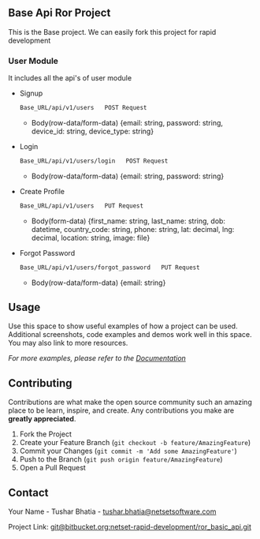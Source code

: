 
## Base Api Ror Project


This is the Base project. We can easily fork this project for rapid development


### User Module

It includes all the api's of user module


* Signup
  ```sh
  Base_URL/api/v1/users   POST Request
  ```
  - Body(row-data/form-data)
  {email: string, password: string, device_id: string, device_type: string}

* Login
  ```sh
  Base_URL/api/v1/users/login   POST Request
  ```
    - Body(row-data/form-data)
  {email: string, password: string}
  
* Create Profile
  ```sh
  Base_URL/api/v1/users   PUT Request
  ```
    - Body(form-data)
  {first_name: string, last_name: string, dob: datetime, country_code: string, phone: string, lat: decimal, lng: decimal, location: string, image: file}
  
* Forgot Password
  ```sh
  Base_URL/api/v1/users/forgot_password   PUT Request
  ```
  - Body(row-data/form-data)
  {email: string}
  

## Usage

Use this space to show useful examples of how a project can be used. Additional screenshots, code examples and demos work well in this space. You may also link to more resources.

_For more examples, please refer to the [Documentation](https://example.com)_




## Contributing

Contributions are what make the open source community such an amazing place to be learn, inspire, and create. Any contributions you make are **greatly appreciated**.

1. Fork the Project
2. Create your Feature Branch (`git checkout -b feature/AmazingFeature`)
3. Commit your Changes (`git commit -m 'Add some AmazingFeature'`)
4. Push to the Branch (`git push origin feature/AmazingFeature`)
5. Open a Pull Request



## Contact

Your Name - Tushar Bhatia - tushar.bhatia@netsetsoftware.com

Project Link: [git@bitbucket.org:netset-rapid-development/ror_basic_api.git](git@bitbucket.org:netset-rapid-development/ror_basic_api.git)


